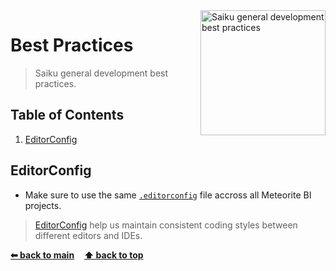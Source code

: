 <img src="https://raw.githubusercontent.com/OSBI/saiku-styleguide/assets/icon-best-practices-256.png" width="200" alt="Saiku general development best practices" align="right" />

# Best Practices

> Saiku general development best practices.

## Table of Contents

1. [EditorConfig](#editorconfig)

## EditorConfig

* Make sure to use the same [`.editorconfig`](../.editorconfig) file accross all Meteorite BI projects.

> [EditorConfig](http://editorconfig.org) help us maintain consistent coding styles between different editors and IDEs.

**[⬅ back to main](../../../)**&nbsp;&nbsp;&nbsp;&nbsp;**[⬆ back to top](#table-of-contents)**
